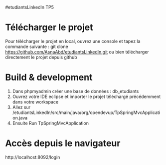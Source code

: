 #etudiantsLinkedIn TP5

# Télécharger le projet

Pour télécharger le projet en local, ouvrez une console et tapez la commande suivante : 
git clone https://github.com/AsnaAbd/etudiantsLinkedIn.git
ou bien télécharger directement le projet depuis github

# Build & development

1. Dans phpmyadmin créer une base de données : db_etudiants
2. Ouvrez votre IDE eclipse et importer le projet téléchargé précédemment dans votre workspace
3. Allez sur /etudiantsLinkedIn/src/main/java/org/opendevup/TpSpringMvcApplication.java
4. Ensuite Run TpSpringMvcApplication

# Accès depuis le navigateur
http://localhost:8092/login